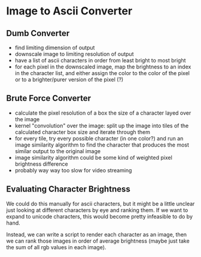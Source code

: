 # Image to Ascii Converter

## Dumb Converter
- find limiting dimension of output
- downscale image to limiting resolution of output
- have a list of ascii characters in order from least bright to most bright
- for each pixel in the downscaled image, map the brightness to an index in the character list, and either assign the color to the color of the pixel or to a brighter/purer version of the pixel (?)

## Brute Force Converter
- calculate the pixel resolution of a box the size of a character layed over the image
- kernel "convolution" over the image: split up the image into tiles of the calculated character box size and iterate through them
- for every tile, try every possible character (in one color?) and run an image similarity algorithm to find the character that produces the most similar output to the original image
- image similarity algorithm could be some kind of weighted pixel brightness difference
- probably way way too slow for video streaming


## Evaluating Character Brightness
We could do this manually for ascii characters, but it might be a little unclear just looking at different characters by eye and ranking them. If we want to expand to unicode characters, this would become pretty infeasible to do by hand.

Instead, we can write a script to render each character as an image, then we can rank those images in order of average brightness (maybe just take the sum of all rgb values in each image).